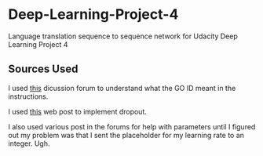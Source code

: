 # Deep-Learning-Project-4
Language translation sequence to sequence network for Udacity Deep Learning Project 4

## Sources Used

I used [this](https://discussions.udacity.com/t/decoding-layer-train-keep-prob/242022) dicussion forum to understand what the GO ID meant in the instructions.


I used [this](http://r2rt.com/recurrent-neural-networks-in-tensorflow-ii.html) web post to implement dropout.

I also used various post in the forums for help with parameters until I figured out my problem was that I sent the placeholder for my learning rate to an integer.  Ugh.